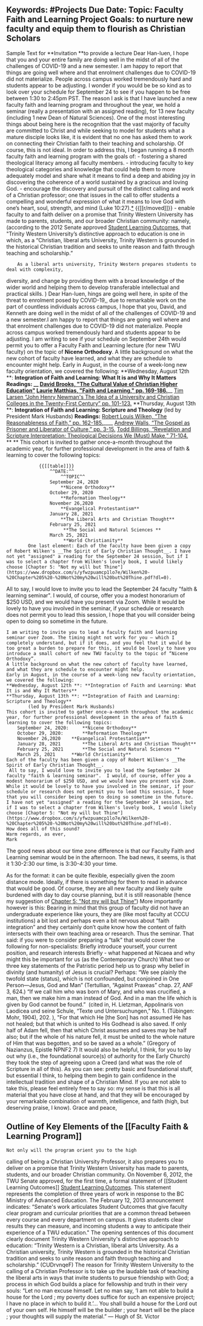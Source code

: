 Keywords: #Projects
Due Date: 
Topic: Faculty Faith and Learning Project
Goals: to nurture new faculty and equip them to flourish as Christian Scholars
----------------

Sample Text for **Invitation **to provide a lecture
    Dear Han-luen,
    I hope that you and your entire family are doing well in the midst of all of the challenges of COVID-19 and a new semester.
    I am happy to report that things are going well where and that enrolment challenges due to COVID-19 did not materialize. People across campus worked tremendously hard and students appear to be adjusting. 
    I wonder if you would be be so kind as to look over your schedule for September 24 to see if you happen to be free between 1:30 to 2:45pm PST. 
    The reason I ask is that I have launched a new faculty faith and learning program and throughout the year, we hold a seminar (really a presentation with an assigned reading), for 13 new faculty (including 1 new Dean of Natural Sciences). 
    One of the most interesting things about being here is the recognition that the vast majority of faculty are committed to Christ and while seeking to model for students what a mature disciple looks like, it is evident that no one has asked them to work on connecting their Christian faith to their teaching and scholarship. Of course, this is not ideal. In order to address this, I began running a 8 month faculty faith and learning program with the goals of:
        - fostering a shared theological literacy among all faculty members. 
        - introducing faculty to key theological categories and knowledge that could help them to more adequately model and share what it means to find a deep and abiding joy in discovering the coherence of a world sustained by a gracious and loving God.
        - encourage the discovery and pursuit of the distinct calling and work of a Christian professor; one that issues in the call to offer students a compelling and wonderful expression of what it means to love God with one’s heart, soul, strength, and mind (Luke 10:27).[*](((v_TmmCg0Z))) {{[[r/moved]]}}
        - enable faculty to and faith deliver on a promise that Trinity Western University has made to parents, students, and our broader Christian community: namely, (according to the 2012 Senate approved [Student Learning Outcomes](https://www.twu.ca/sites/default/files/assets/2012-11-twu-slo.pdf), that "Trinity Western University’s distinctive approach to education is one in which, as a “Christian, liberal arts University, Trinity Western is grounded in the historical Christian tradition and seeks to unite reason and faith through teaching and scholarship.”
          
        As a liberal arts university, Trinity Western prepares students to deal with complexity,
diversity, and change by providing them with a broad knowledge of the wider world and helping them to
develop transferable intellectual and practical skills.
    )
    Dear Han-luen,
    hings are going well here, in spite of the threat to enrolment posed by COVID-19,, due to remarkable work on the part of countless individuals across campus, 
    I hope that you, David, and Kenneth are doing well in the midst of all of the challenges of COVID-19 and a new semester.I am happy to report that things are going well where and that enrolment challenges due to COVID-19 did not materialize. People across campus worked tremendously hard and students appear to be adjusting.
    I am writing to see if your schedule on September 24th would permit you to offer a Faculty Faith and Learning lecture (for new TWU faculty) on the topic of **Nicene Orthodoxy**. 
        A little background on what the new cohort of faculty have learned, and what they are schedule to encounter might help. 
        Early in August, in the course of a week-long new faculty orientation, we covered the following: 
            **Wednesday, August 12th **: **Integration of Faith and Learning: What It is and Why It Matters**
                __Readings: __
                    [David Brooks, "The Cultural Value of Christian Higher Education"](https://www.cccu.org/magazine/cultural-value-christian-higher-education/)
                    [Laurie Matthias, "Faith and Learning," pp. 169-186.](https://create.twu.ca/proflearn/files/2019/08/Faith-Learning-Christian-Higher-Education.pdf)____
                    [Tim Larsen “John Henry Newman's The Idea of a University and Christian
Colleges in the Twenty-First Century” pp. 101-123.](https://www.dropbox.com/s/8uqndqtnoejfrte/Tim%20Larsen%20-%20John%20Henry%20Newman%27s%20The%20Idea%20of%20a%20University.pdf?dl=0)
        **Thursday, August 13th **: **Integration of Faith and Learning: Scripture and Theology**
            (led by President Mark Husbands)
                __Readings:__
                    [Robert Louis Wilken, “The Reasonableness of Faith,” pp. 162-185.](https://www.dropbox.com/s/4u4ct1t12chrx15/Wilken%2C%20Chapter%207%2C%20%22The%20Reasonableness%20of%20Faith%22.pdf?dl=0)____
                    [Andrew Walls, “The Gospel as Prisoner and Liberator of Culture,” pp.
3-15.](https://www.dropbox.com/s/bd6099g4q3qrszg/Walls%20-%20Gospel%20as%20Prisoner%20and%20Liberator-1.pdf?dl=0)
                    [Todd Billings, “Revelation and Scripture Interpretation: Theological
Decisions We (Must) Make,” 71-104.](https://www.dropbox.com/s/vzsqwyh72ebszx1/Billings%20-%20Chapter%203%20-%20The%20Word%20of%20God%20for%20the%20People%20of%20God.pdf?dl=0)
        ** **
        This cohort is invited to gather once-a-month throughout the academic year, for further professional development in the area of faith & learning to cover the following topics: 
            
                {{[[table]]}}
                    ^^DATE:^^
                        ^^TOPIC^^
                    September 24, 2020
                        **Nicene Orthodoxy**
                    October 29, 2020
                        **Reformation Theology**
                    November 26,2020
                        **Evangelical Protestantism**
                    January 28, 2021
                        **The Liberal Arts and Christian Thought**
                    February 25, 2021
                         **The Social and Natural Sciences **
                    March 25, 2021
                         **World Christianity**
            One last element: Each of the faculty have been given a copy of Robert Wilken's __The Spirit of Early Christian Thought__. I have not yet "assigned" a reading for the September 24 session, but if I was to select a chapter from Wilken's lovely book, I would likely choose [Chapter 5: "Not my will but Thine"](https://www.dropbox.com/s/yfwzpuamcp1lo7e/Wilken%20-%20Chapter%205%20-%20Not%20my%20will%20but%20Thine.pdf?dl=0).
            
All to say, I would love to invite you to lead the September 24 faculty "faith & learning seminar". 
                I would, of course, offer you a modest honorarium of $250 USD, and we would have you present via Zoom. 
            While it would be lovely to have you involved in the seminar, if your schedule or research does not permit you to lead this session, I hope that you will consider being open to doing so sometime in the future. 
        
    I am writing to invite you to lead a faculty faith and learning seminar over Zoom. The timing might not work for you — which I completely understand, but if it does, and you feel that it would be too great a burden to prepare for this, it would be lovely to have you introduce a small cohort of new TWU faculty to the topic of “Nicene Orthodoxy”.
    A little background on what the new cohort of faculty have learned, and what they are schedule to encounter might help.
    Early in August, in the course of a week-long new faculty orientation, we covered the following:
    **Wednesday, August 12th **: **Integration of Faith and Learning: What It is and Why It Matters**
    **Thursday, August 13th **: **Integration of Faith and Learning: Scripture and Theology**
    		(led by President Mark Husbands)
    This cohort is invited to gather once-a-month throughout the academic year, for further professional development in the area of faith & learning to cover the following topics:
    	September 24, 2020: 	**Nicene Orthodoxy**
    	October 29, 2020:		**Reformation Theology**
    	November 26,2020	**Evangelical Protestantism**
    	January 28, 2021		**The Liberal Arts and Christian Thought**
    	February 25, 2021		**The Social and Natural Sciences **
    	March 25, 2021		**World Christianity**
    Each of the faculty has been given a copy of Robert Wilken's __The Spirit of Early Christian Thought__.
     All to say, I would love to invite you to lead the September 24 faculty "faith & learning seminar".  I would, of course, offer you a modest honorarium of $250 USD, and we would have you present via Zoom.
    While it would be lovely to have you involved in the seminar, if your schedule or research does not permit you to lead this session, I hope that you will consider being open to doing so sometime in the future.
    I have not yet "assigned" a reading for the September 24 session, but if I was to select a chapter from Wilken's lovely book, I would likely choose [Chapter 5: "Not my will but Thine"](https://www.dropbox.com/s/yfwzpuamcp1lo7e/Wilken%20-%20Chapter%205%20-%20Not%20my%20will%20but%20Thine.pdf?dl=0).
    How does all of this sound?
    Warm regards, as ever,
    Mark




The good news about our time zone difference is that our Faculty Faith and Learning seminar would be in the afternoon. The bad news, it seems, is that it 1:30-2:30 our time, is 3:30-4:30 your time.



As for the format: it can be quite flexible, especially given the zoom distance mode.
    Ideally, if there is something for them to read in advance that would be good.
    Of course, they are all new faculty and likely quite burdened with day to day course planning, but it is still reasonable (hence my suggestion of [Chapter 5: "Not my will but Thine”](https://www.dropbox.com/s/yfwzpuamcp1lo7e/Wilken%20-%20Chapter%205%20-%20Not%20my%20will%20but%20Thine.pdf?dl=0))
    More importantly however is this:
        Bearing in mind that this group of faculty did not have an undergraduate experience like yours, they are (like most faculty at CCCU institutions) a bit lost and perhaps even a bit nervous about “faith integration” and they certainly don’t quite know how the content of faith intersects with their own teaching area or research.
        Thus the seminar.
        That said: if you were to consider preparing a “talk” that would cover the following for non-specialists:
            Briefly introduce yourself, your current position, and research interests
            Briefly - what happened at Nicaea and why might this be important for us (as the Contemporary Church)
            What two or three key statements of the Patristic period help us to grasp why belief in divinity (and humanity) of Jesus is crucial?
                Perhaps:
                    “We see plainly the twofold state (status), which is not confounded, but conjoined in One Person—Jesus, God and Man” (Tertullian, “Against Praxeas” chap. 27, ANF 3, 624.)
                    “If we call him who was born of Mary, and who was crucified, a man, then we make him a man instead of God. And in a man the life which is given by God cannot be found.”  (cited in, H. Lietzman, Appolinaris von Laodicea und seine Schule, “Texte und Untersuchungen,” No. 1. (Tübingen: Mohr, 1904), 202. ),
                    "For that which He [the Son] has not assumed He has not healed; but that which is united to His Godhead is also saved. If only half of Adam fell, then that which Christ assumes and saves may be half also; but if the whole of his nature fell, it must be united to the whole nature of Him that was begotten, and so be saved as a whole.” (Gregory of Nazianzus, Epistle NPNF2 7)
            It would also be helpful, I think, for you to lay out why (i.e., the foundational source(s) of authority for the Early Church) they took the step of agreeing upon a Creed (and what was the role of Scripture in all of this).
        As you can see: pretty basic and foundational stuff, but essential I think, to helping them begin to gain confidence in the intellectual tradition and shape of a Christian Mind.
If you are not able to take this, please feel entirely free to say so: my sense is that this is all material that you have close at hand, and that they will be encouraged by your remarkable combination of warmth, intelligence, and faith (high, but deserving praise, I know).
Grace and peace,

## Outline of Key Elements of the [[Faculty Faith & Learning Program]]
    Not only will the program orient you to the high
calling of being a Christian University Professor, it also prepares you to
deliver on a promise that Trinity Western University has made to parents,
students, and our broader Christian community. On November 6, 2012, the TWU
Senate approved, for the first time, a formal statement of 
    [[Student Learning Outcomes]]
        [Student Learning Outcomes](https://www.twu.ca/sites/default/files/assets/2012-11-twu-slo.pdf). 
            This statement represents the completion of three years of work in response to the BC Ministry of Advanced Education. The February 12, 2013 announcement indicates:
                “Senate's work articulates Student Outcomes that give faculty clear program and curricular priorities that are a common thread between every course and every department on campus. It gives students clear results they can measure, and incoming students a way to anticipate their experience of a TWU education." The opening sentences of this document clearly document Trinity Western University's distinctive approach to education:
                    “Trinity Western is a Christian, liberal arts University. As a Christian
university, Trinity Western is grounded in the historical Christian tradition and seeks to unite reason and faith through teaching and scholarship.” (CUDrvnqeF)
    The
reason for Trinity Western University to the calling of a Christian Professor
is to take up the laudable task of teaching the liberal arts in ways that
invite students to pursue friendship with God; a process in which God builds a
place for fellowship and truth in their very souls:
    “Let
no man excuse himself. Let no man say, ‘I am not able to build a house for the
Lord ; my poverty does suffice for such an expensive project; I have no place
in which to build it.’… You shall build a house for the Lord out of your own
self. He himself will be the builder ; your heart will be the place ; your
thoughts will supply the material.”
    —
Hugh of St. Victor



